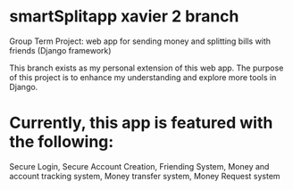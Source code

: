 # smartSplitapp xavier 2 branch
Group Term Project: web app for sending money and splitting bills with friends (Django framework)

This branch exists as my personal extension of this web app. The purpose of this project is to enhance my understanding and explore more tools in Django.

# Currently, this app is featured with the following:
Secure Login,
Secure Account Creation,
Friending System,
Money and account tracking system,
Money transfer system,
Money Request system
